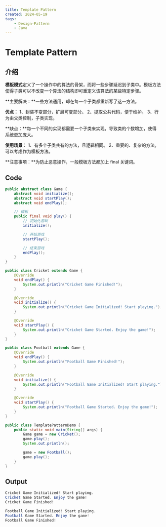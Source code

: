 ```yaml
---
title: Template Pattern
created: 2024-05-19
tags:
    - Design-Pattern
    - Java
---
```


# Template Pattern

## 介绍

**模板模式**定义了一个操作中的算法的骨架，而将一些步骤延迟到子类中。模板方法使得子类可以不改变一个算法的结构即可重定义该算法的某些特定步骤。

**主要解决：**一些方法通用，却在每一个子类都重新写了这一方法。

**优点：** 1、封装不变部分，扩展可变部分。 2、提取公共代码，便于维护。 3、行为由父类控制，子类实现。

**缺点：**每一个不同的实现都需要一个子类来实现，导致类的个数增加，使得系统更加庞大。

**使用场景：** 1、有多个子类共有的方法，且逻辑相同。 2、重要的、复杂的方法，可以考虑作为模板方法。

**注意事项：**为防止恶意操作，一般模板方法都加上 final 关键词。

## Code

```java
public abstract class Game {
    abstract void initialize();
    abstract void startPlay();
    abstract void endPlay();

    // 模板
    public final void play() {
        // 初始化游戏
        initialize();

        // 开始游戏
        startPlay();

        // 结束游戏
        endPlay();
    }
}
```

```java
public class Cricket extends Game {
    @Override
    void endPlay() {
        System.out.println("Cricket Game Finished!");
    }

    @Override
    void initialize() {
        System.out.println("Cricket Game Initialized! Start playing.");
    }

    @Override
    void startPlay() {
        System.out.println("Cricket Game Started. Enjoy the game!");
    }
}
```

```java
public class Football extends Game {
    @Override
    void endPlay() {
        System.out.println("Football Game Finished!");
    }

    @Override
    void initialize() {
        System.out.println("Football Game Initialized! Start playing.");
    }

    @Override
    void startPlay() {
        System.out.println("Football Game Started. Enjoy the game!");
    }
}
```

```java
public class TemplatePatternDemo {
    public static void main(String[] args) {
        Game game = new Cricket();
        game.play();
        System.out.println();

        game = new Football();
        game.play();
    }
}
```

## Output

```java
Cricket Game Initialized! Start playing.
Cricket Game Started. Enjoy the game!
Cricket Game Finished!

Football Game Initialized! Start playing.
Football Game Started. Enjoy the game!
Football Game Finished!
```
